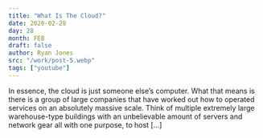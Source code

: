 ```yaml
---
title: "What Is The Cloud?"
date: 2020-02-28
day: 28
month: FEB
draft: false
author: Ryan Jones
src: "/work/post-5.webp"
tags: ["youtube"]
---
```


In essence, the cloud is just someone else’s computer. What that means is there is a group of large companies that have worked out how to operated services on an absolutely massive scale. Think of multiple extremely large warehouse-type buildings with an unbelievable amount of servers and network gear all with one purpose, to host […]